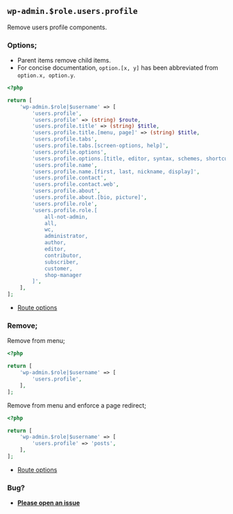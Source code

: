 ## `wp-admin.$role.users.profile`

Remove users profile components.

### Options;

- Parent items remove child items.
- For concise documentation, `option.[x, y]` has been abbreviated from `option.x, option.y`.

```php
<?php

return [
    'wp-admin.$role|$username' => [
        'users.profile',
        'users.profile' => (string) $route,
        'users.profile.title' => (string) $title,
        'users.profile.title.[menu, page]' => (string) $title,
        'users.profile.tabs',
        'users.profile.tabs.[screen-options, help]',
        'users.profile.options',
        'users.profile.options.[title, editor, syntax, schemes, shortcuts, toolbar]',
        'users.profile.name',
        'users.profile.name.[first, last, nickname, display]',
        'users.profile.contact',
        'users.profile.contact.web',
        'users.profile.about',
        'users.profile.about.[bio, picture]',
        'users.profile.role',
        'users.profile.role.[
            all-not-admin,
            all,
            wc,
            administrator,
            author,
            editor,
            contributor,
            subscriber,
            customer,
            shop-manager
        ]',
    ],
];
```

- [Route options](../route-options.md)

### Remove;

Remove from menu;

```php
<?php

return [
    'wp-admin.$role|$username' => [
        'users.profile',
    ],
];
```

Remove from menu and enforce a page redirect;

```php
<?php

return [
    'wp-admin.$role|$username' => [
        'users.profile' => 'posts',
    ],
];
```

- [Route options](../route-options.md)

### Bug?

- **[Please open an issue](https://github.com/darrenjacoby/intervention/issues/new?title=[wp-admin.users.profile]&labels=bug&assignees=darrenjacoby)**
